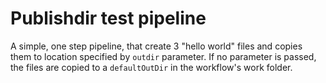 # Publishdir test pipeline

A simple, one step pipeline, that create 3 "hello world" files and copies them to location specified by `outdir` parameter.
If no parameter is passed, the files are copied to a `defaultOutDir` in the workflow's work folder.